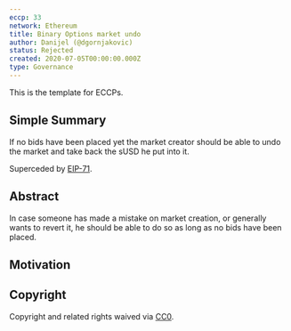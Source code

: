 ```yaml
---
eccp: 33
network: Ethereum
title: Binary Options market undo
author: Danijel (@dgornjakovic)
status: Rejected
created: 2020-07-05T00:00:00.000Z
type: Governance
---
```


<!--You can leave these HTML comments in your merged ECCP and delete the visible duplicate text guides, they will not appear and may be helpful to refer to if you edit it again. This is the suggested template for new ECCPs. Note that an ECCP number will be assigned by an editor. When opening a pull request to submit your ECCP, please use an abbreviated title in the filename, `eccp-draft_title_abbrev.md`. The title should be 44 characters or less.-->

This is the template for ECCPs.

## Simple Summary

<!--"If you can't explain it simply, you don't understand it well enough." Provide a simplified and layman-accessible explanation of the ECCP.-->

If no bids have been placed yet the market creator should be able to undo the market and take back the sUSD he put into it.

Superceded by [EIP-71](../EIPS/eip-71.md).

## Abstract

<!--A short (~200 word) description of the variable change proposed.-->

In case someone has made a mistake on market creation, or generally wants to revert it, he should be able to do so as long as no bids have been placed.

## Motivation

<!--The motivation is critical for ECCPs that want to update variables within Elysian. It should clearly explain why the existing variable is not incentive aligned. ECCP submissions without sufficient motivation may be rejected outright.-->

## Copyright

Copyright and related rights waived via [CC0](https://creativecommons.org/publicdomain/zero/1.0/).
